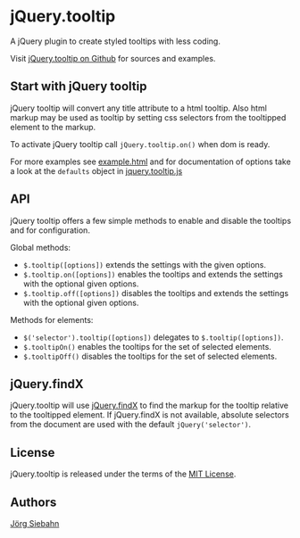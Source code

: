 jQuery.tooltip
==============

A jQuery plugin to create styled tooltips with less coding.

Visit [jQuery.tooltip on Github](https://github.com/jsiebahn/jquery-tooltip) for sources and examples.


Start with jQuery tooltip
-------------------------

jQuery tooltip will convert any title attribute to a html tooltip. Also html markup may be used as
tooltip by setting css selectors from the tooltipped element to the markup.

To activate jQuery tooltip call ```jQuery.tooltip.on()``` when dom is ready.

For more examples see
[example.html](https://github.com/jsiebahn/jquery-tooltip/example/example.html) and for
documentation of options take a look at the ```defaults``` object in
[jquery.tooltip.js](https://github.com/jsiebahn/jquery-tooltip/src/jquery.tooltip.js)


API
---

jQuery tooltip offers a few simple methods to enable and disable the tooltips and for configuration.

Global methods:

* ```$.tooltip([options])``` extends the settings with the given options.
* ```$.tooltip.on([options])``` enables the tooltips and extends the settings with the optional
  given options.
* ```$.tooltip.off([options])``` disables the tooltips and extends the settings with the optional
  given options.

Methods for elements:

* ```$('selector').tooltip([options])``` delegates to ```$.tooltip([options])```.
* ```$.tooltipOn()``` enables the tooltips for the set of selected elements.
* ```$.tooltipOff()``` disables the tooltips for the set of selected elements.


jQuery.findX
------------

jQuery.tooltip will use [jQuery.findX](https://github.com/jsiebahn/jquery-findx) to find the markup
for the tooltip relative to the tooltipped element. If jQuery.findX is not available, absolute
selectors from the document are used with the default ```jQuery('selector')```.


License
-------

jQuery.tooltip is released under the terms of the [MIT License](LICENSE).


Authors
-------

[Jörg Siebahn](https://github.com/jsiebahn)
